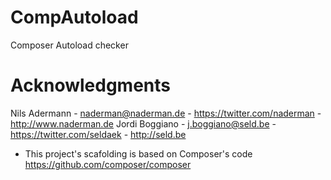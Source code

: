 # CompAutoload
Composer Autoload checker

# Acknowledgments
Nils Adermann - naderman@naderman.de - https://twitter.com/naderman - http://www.naderman.de
Jordi Boggiano - j.boggiano@seld.be - https://twitter.com/seldaek - http://seld.be
* This project's scafolding is based on Composer's code https://github.com/composer/composer
 